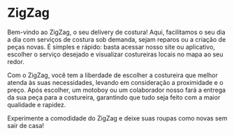 # ZigZag
Bem-vindo ao ZigZag, o seu delivery de costura! Aqui, facilitamos o seu dia a dia com serviços de costura sob demanda, sejam reparos ou a criação de peças novas. É simples e rápido: basta acessar nosso site ou aplicativo, escolher o serviço desejado e visualizar costureiras locais no mapa ao seu redor.

Com o ZigZag, você tem a liberdade de escolher a costureira que melhor atenda às suas necessidades, levando em consideração a proximidade e o preço. Após escolher, um motoboy ou um colaborador nosso fará a entrega da sua peça para a costureira, garantindo que tudo seja feito com a maior qualidade e rapidez.

Experimente a comodidade do ZigZag e deixe suas roupas como novas sem sair de casa! </p>

